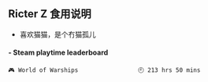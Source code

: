 ## Ricter Z 食用说明
- 喜欢猫猫，是个冇猫孤儿

<!-- steam-box start -->
#### - Steam playtime leaderboard
```text
🎮 World of Warships                 🕘 213 hrs 50 mins
```
<!-- Powered by https://github.com/YouEclipse/steam-box . -->
<!-- steam-box end -->
